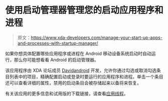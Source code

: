 # 使用启动管理器管理您的启动应用程序和进程

> 原文：<https://www.xda-developers.com/manage-your-start-up-apps-and-processes-with-startup-manager/>

如果你想具体配置哪些应用程序或进程在 Android 移动设备系统启动时自动运行，那么你可能想看看 Android 的启动管理器。

该应用程序由 XDA 论坛成员 [Davidandroid](http://forum.xda-developers.com/member.php?u=2802276) 开发，允许你通过勾选或取消勾选条目列表中的项目，精确配置启动或登录时要运行的应用程序和进程。单击一个条目还可以查看详细的属性，禁用的启动条目会被存储起来以备将来恢复。

有关该应用的更多信息和试用版的下载链接，请查看[应用线程](http://forum.xda-developers.com/showthread.php?t=781328)。